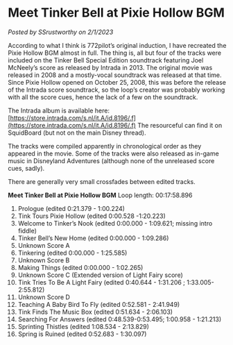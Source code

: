 # Meet Tinker Bell at Pixie Hollow BGM

*Posted by SSrustworthy on 2/1/2023*

According to what I think is 772pilot’s original induction, I have recreated the Pixie Hollow BGM almost in full. The thing is, all but four of the tracks were included on the Tinker Bell Special Edition soundtrack featuring Joel McNeely’s score as released by Intrada in 2013. The original movie was released in 2008 and a mostly-vocal soundtrack was released at that time. Since Pixie Hollow opened on October 25, 2008, this was before the release of the Intrada score soundtrack, so the loop’s creator was probably working with all the score cues, hence the lack of a few on the soundtrack.

The Intrada album is available here: [https://store.intrada.com/s.nl/it.A/id.8196/.f](https://store.intrada.com/s.nl/it.A/id.8196/.f)
The resourceful can find it on SquidBoard (but not on the main Disney thread).

The tracks were compiled apparently in chronological order as they appeared in the movie. Some of the tracks were also released as in-game music in Disneyland Adventures (although none of the unreleased score cues, sadly).

There are generally very small crossfades between edited tracks.

**Meet Tinker Bell at Pixie Hollow BGM**
Loop length: 00:17:58.896

1. Prologue (edited 0:21.379 - 1:00.224)
2. Tink Tours Pixie Hollow (edited 0:00.528 -1:20.223)
3. Welcome to Tinker’s Nook (edited 0:00.000 - 1:09.621; missing intro fiddle)
4. Tinker Bell’s New Home (edited 0:00.000 - 1:09.286)
5. Unknown Score A
6. Tinkering (edited 0:00.000 - 1:25.585)
7. Unknown Score B
8. Making Things (edited 0:00.000 - 1:02.265)
9. Unknown Score C (Extended version of Light Fairy score)
10. Tink Tries To Be A Light Fairy (edited 0:40.644 - 1:31.206 ; 1:33.005-2:55.812)
11. Unknown Score D
12. Teaching A Baby Bird To Fly (edited 0:52.581 - 2:41.949)
13. Tink Finds The Music Box (edited 0:51.634 - 2:06.103)
14. Searching For Answers (edited 0:48.539-0:53.495; 1:00.958 - 1:21.213)
15. Sprinting Thistles (edited 1:08.534 - 2:13.829)
16. Spring is Ruined (edited 0:52.683 - 1:30.097)